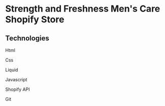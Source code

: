 # Strength and Freshness Men's Care Shopify Store

## Technologies

Html

Css

Liquid

Javascript

Shopify API


Git

